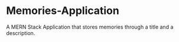 # Memories-Application
A MERN Stack Application that stores memories through a title and a description. 

